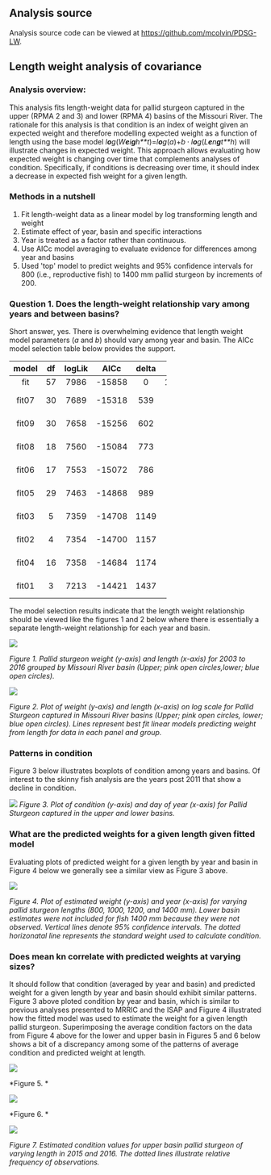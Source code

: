 Analysis source
---------------

Analysis source code can be viewed at <https://github.com/mcolvin/PDSG-LW>.

Length weight analysis of covariance
------------------------------------

### Analysis overview:

This analysis fits length-weight data for pallid sturgeon captured in the upper (RPMA 2 and 3) and lower (RPMA 4) basins of the Missouri River. The rationale for this analysis is that condition is an index of weight given an expected weight and therefore modelling expected weight as a function of length using the base model *l**o**g*(*W**e**i**g**h**t*)=*l**o**g*(*a*)+*b* ⋅ *l**o**g*(*L**e**n**g**t**h*) will illustrate changes in expected weight. This approach allows evaluating how expected weight is changing over time that complements analyses of condition. Specifically, if conditions is decreasing over time, it should index a decrease in expected fish weight for a given length.

### Methods in a nutshell

1.  Fit length-weight data as a linear model by log transforming length and weight
2.  Estimate effect of year, basin and specific interactions
3.  Year is treated as a factor rather than continuous.
4.  Use AICc model averaging to evaluate evidence for differences among year and basins
5.  Used 'top' model to predict weights and 95% confidence intervals for 800 (i.e., reproductive fish) to 1400 mm pallid sturgeon by increments of 200.

### Question 1. Does the length-weight relationship vary among years and between basins?

Short answer, yes. There is overwhelming evidence that length weight model parameters (*a* and *b*) should vary among year and basin. The AICc model selection table below provides the support.

<table style="width:62%;">
<colgroup>
<col width="11%" />
<col width="6%" />
<col width="12%" />
<col width="9%" />
<col width="11%" />
<col width="11%" />
</colgroup>
<thead>
<tr class="header">
<th align="center">model</th>
<th align="center">df</th>
<th align="center">logLik</th>
<th align="center">AICc</th>
<th align="center">delta</th>
<th align="center">weight</th>
</tr>
</thead>
<tbody>
<tr class="odd">
<td align="center">fit</td>
<td align="center">57</td>
<td align="center">7986</td>
<td align="center">-15858</td>
<td align="center">0</td>
<td align="center">1.0e+00</td>
</tr>
<tr class="even">
<td align="center">fit07</td>
<td align="center">30</td>
<td align="center">7689</td>
<td align="center">-15318</td>
<td align="center">539</td>
<td align="center">8.3e-118</td>
</tr>
<tr class="odd">
<td align="center">fit09</td>
<td align="center">30</td>
<td align="center">7658</td>
<td align="center">-15256</td>
<td align="center">602</td>
<td align="center">2.0e-131</td>
</tr>
<tr class="even">
<td align="center">fit08</td>
<td align="center">18</td>
<td align="center">7560</td>
<td align="center">-15084</td>
<td align="center">773</td>
<td align="center">1.3e-168</td>
</tr>
<tr class="odd">
<td align="center">fit06</td>
<td align="center">17</td>
<td align="center">7553</td>
<td align="center">-15072</td>
<td align="center">786</td>
<td align="center">2.4e-171</td>
</tr>
<tr class="even">
<td align="center">fit05</td>
<td align="center">29</td>
<td align="center">7463</td>
<td align="center">-14868</td>
<td align="center">989</td>
<td align="center">1.4e-215</td>
</tr>
<tr class="odd">
<td align="center">fit03</td>
<td align="center">5</td>
<td align="center">7359</td>
<td align="center">-14708</td>
<td align="center">1149</td>
<td align="center">2.8e-250</td>
</tr>
<tr class="even">
<td align="center">fit02</td>
<td align="center">4</td>
<td align="center">7354</td>
<td align="center">-14700</td>
<td align="center">1157</td>
<td align="center">5.0e-252</td>
</tr>
<tr class="odd">
<td align="center">fit04</td>
<td align="center">16</td>
<td align="center">7358</td>
<td align="center">-14684</td>
<td align="center">1174</td>
<td align="center">1.1e-255</td>
</tr>
<tr class="even">
<td align="center">fit01</td>
<td align="center">3</td>
<td align="center">7213</td>
<td align="center">-14421</td>
<td align="center">1437</td>
<td align="center">1.0e-312</td>
</tr>
</tbody>
</table>

The model selection results indicate that the length weight relationship should be viewed like the figures 1 and 2 below where there is essentially a separate length-weight relationship for each year and basin.

![](readme_files/figure-markdown_github/unnamed-chunk-3-1.png)

*Figure 1. Pallid sturgeon weight (y-axis) and length (x-axis) for 2003 to 2016 grouped by Missouri River basin (Upper; pink open circles,lower; blue open circles).*

![](readme_files/figure-markdown_github/unnamed-chunk-4-1.png)

*Figure 2. Plot of weight (y-axis) and length (x-axis) on log scale for Pallid Sturgeon captured in Missouri River basins (Upper; pink open circles, lower; blue open circles). Lines represent best fit linear models predicting weight from length for data in each panel and group.*

### Patterns in condition

Figure 3 below illustrates boxplots of condition among years and basins. Of interest to the skinny fish analysis are the years post 2011 that show a decline in condition.

![](readme_files/figure-markdown_github/unnamed-chunk-5-1.png) *Figure 3. Plot of condition (y-axis) and day of year (x-axis) for Pallid Sturgeon captured in the upper and lower basins.*

### What are the predicted weights for a given length given fitted model

Evaluating plots of predicted weight for a given length by year and basin in Figure 4 below we generally see a similar view as Figure 3 above.

![](readme_files/figure-markdown_github/unnamed-chunk-6-1.png)

*Figure 4. Plot of estimated weight (y-axis) and year (x-axis) for varying pallid sturgeon lengths (800, 1000, 1200, and 1400 mm). Lower basin estimates were not included for fish 1400 mm because they were not observed. Vertical lines denote 95% confidence intervals. The dotted horizonatal line represents the standard weight used to calculate condition.*

### Does mean kn correlate with predicted weights at varying sizes?

It should follow that condition (averaged by year and basin) and predicted weight for a given length by year and basin should exhibit similar patterns. Figure 3 above ploted condition by year and basin, which is similar to previous analyses presented to MRRIC and the ISAP and Figure 4 illustrated how the fitted model was used to estimate the weight for a given length pallid sturgeon. Superimposing the average condition factors on the data from Figure 4 above for the lower and upper basin in Figures 5 and 6 below shows a bit of a discrepancy among some of the patterns of average condition and predicted weight at length.

![](readme_files/figure-markdown_github/unnamed-chunk-7-1.png)

*Figure 5. *

![](readme_files/figure-markdown_github/unnamed-chunk-8-1.png)

*Figure 6. *

![](readme_files/figure-markdown_github/unnamed-chunk-9-1.png)

*Figure 7. Estimated condition values for upper basin pallid sturgeon of varying length in 2015 and 2016. The dotted lines illustrate relative frequency of observations.*
